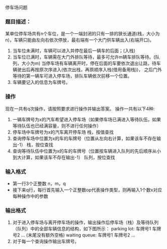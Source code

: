 停车场问题

### 题目描述：
某单位停车场共有n个车位，是一个一端封闭的只有一排的狭长通道(栈，大小为n)，车辆只能由左向右依次停放，最右端有一个大门供车辆出入(右端开口)。
1. 当车位未满时，车辆可以进入并停在最后一辆车的后面；(入栈)
2. 当车位已满时，车辆需在大门外排队等待，最多可允许m辆车排队等待。(队列，大小为m)
   当停车场有车辆离开时，停在后面的车要依次退出让路，待车辆驶出后再按原次序进入(依次出栈，再原顺序入栈(借用备用栈))，
   之后门外等待的第一辆车可进入停车场，排队车辆依次前移一个位置。
3. 车辆要记入的信息为车牌号。
### 操作
现在一共有q次操作，请按照要求进行操作并输出答案。 
操作一共有以下4种: 
1. 一辆车牌号为x的汽车希望进入停车场（如果停车场已满进入等待队伍，如果等待队伍也已经满容量，则不进行任何操作） 
2. 停车场中车牌号为x的汽车离开停车场 
			栈，按值查找
3. 查询停车场中位置为x的车的车牌号（位置从左向右计算，如果该车不存在输出-1） 
			栈，按位查找
4. 查询等待队伍中位置为x的车的车牌号（位置按车辆进入队列的先后顺序从小到大计算，如果该车不存在输出-1）
			队列，按位查找

### 输入格式 
* 第一行3个正整数 n，m，q 
* 接下来q行，每行首先输入一个正整数op代表操作类型，则再输入1个数x对应每种操作中的参数

### 输出格式 
1. 对于进入停车场与离开停车场的操作，输出操作后停车场（栈）及等待队列（队列）中的全部车辆信息的结构，如下图所示：
			parking lot: 车牌号1 车牌号2 … (末尾没有额外空格) waiting queue: 车牌号1 车牌号2 …
2. 对于每一个查询操作输出车牌号。
